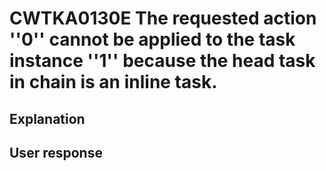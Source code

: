 # CWTKA0130E The requested action ''0'' cannot be applied to the task instance ''1'' because the head task in chain is an inline task.

## Explanation

## User response